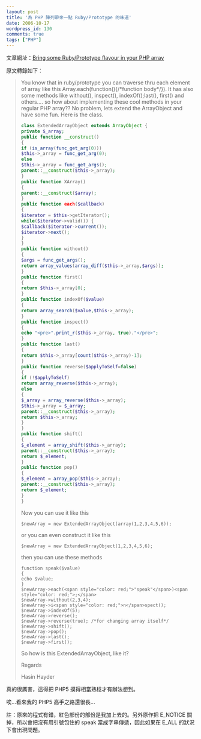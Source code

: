 ```yaml
---
layout: post
title: '為 PHP 陣列帶來一點 Ruby/Prototype 的味道'
date: 2006-10-17
wordpress_id: 130
comments: true
tags: ["PHP"]
---
```


文章網址：[Bring some Ruby/Prototype flavour in your PHP array](http://hasin.wordpress.com/2006/10/17/bring-some-rubyprototype-flavour-in-your-php-array/)

<!--more-->

原文轉錄如下：
<blockquote>
You know that in ruby/prototype you can traverse thru each element of array like this Array.each(function(){/*function body*/}). It has also some methods like without(), inspect(), indexOf();last(),  first() and others…. so how about implementing these cool methods in your regular PHP array?? No problem, lets extend the ArrayObject and have some fun. Here is the class.

```php
class ExtendedArrayObject extends ArrayObject {
private $_array;
public function __construct()
{
if (is_array(func_get_arg(0)))
$this->_array = func_get_arg(0);
else
$this->_array = func_get_args();
parent::__construct($this->_array);
}
public function XArray()
{
parent::__construct($array);
}
public function each($callback)
{
$iterator = $this->getIterator();
while($iterator->valid()) {
$callback($iterator->current());
$iterator->next();
}
}
public function without()
{
$args = func_get_args();
return array_values(array_diff($this->_array,$args));
}
public function first()
{
return $this->_array[0];
}
public function indexOf($value)
{
return array_search($value,$this->_array);
}
public function inspect()
{
echo "<pre>".print_r($this->_array, true)."</pre>";
}
public function last()
{
return $this->_array[count($this->_array)-1];
}
public function reverse($applyToSelf=false)
{
if (!$applyToSelf)
return array_reverse($this->_array);
else
{
$_array = array_reverse($this->_array);
$this->_array = $_array;
parent::__construct($this->_array);
return $this->_array;
}
}
public function shift()
{
$_element = array_shift($this->_array);
parent::__construct($this->_array);
return $_element;
}
public function pop()
{
$_element = array_pop($this->_array);
parent::__construct($this->_array);
return $_element;
}
}

```

Now you can use it like this

```
$newArray = new ExtendedArrayObject(array(1,2,3,4,5,6));

```

or you can even construct it like this

```
$newArray = new ExtendedArrayObject(1,2,3,4,5,6);

```

then you can use these methods

```
function speak($value)
{
echo $value;
}
$newArray->each(<span style="color: red;">"speak"</span>)<span style="color: red;">;</span>
$newArray->without(2,3,4);
$newArray->i<span style="color: red;">n</span>spect();
$newArray->indexOf(5);
$newArray->reverse();
$newArray->reverse(true); /*for changing array itself*/
$newArray->shift();
$newArray->pop();
$newArray->last();
$newArray->first();

```

So how is this ExtendedArrayObject, like it?

Regards

 Hasin Hayder
</blockquote>

真的很厲害，這得把 PHP5 摸得相當熟稔才有辦法想到。

唉...看來我的 PHP5 高手之路還很長...

註：原來的程式有錯，紅色部份的部份是我加上去的。另外原作把 E_NOTICE 關掉，所以會把沒有用引號包住的 speak 當成字串傳遞，因此如果在 E_ALL 的狀況下會出現問題。
